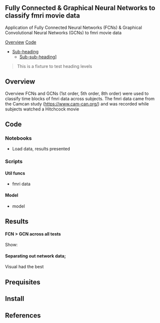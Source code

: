 ## Fully Connected & Graphical Neural Networks to classify fmri movie data 
Application of Fully Connected Neural Networks (FCNs) & Graphical Convolutional Neural Networks (GCNs) to fmri movie data

[Overview](#overview)
[Code](#overview)
  * [Sub-heading](#sub-heading)
    + [Sub-sub-heading](#sub-sub-heading)]
 


> This is a fixture to test heading levels

<!-- toc -->

## Overview

Overview
FCNs and GCNs (1st order, 5th order, 8th order) were used to classify time blocks of fmri data across subjects.
The fmri data came from the Camcan study (https://www.cam-can.org/) and was recorded while subjects watched a Hitchcock movie

## Code

### Notebooks
- Load data, results presented
### Scripts
#### Util funcs
- fmri data
#### Model
- model

## Results 

#### FCN > GCN across all tests
Show:

#### Separating out network data;
Visual had the best 

## Prequisites

## Install

## References 
